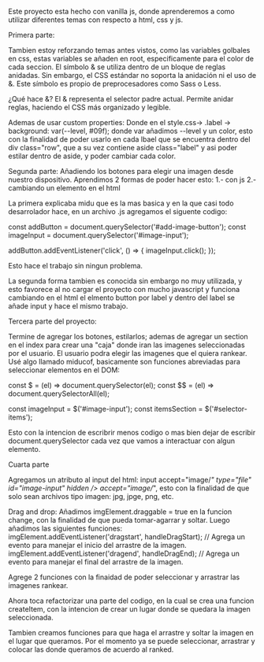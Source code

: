 Este proyecto esta hecho con vanilla js, donde aprenderemos a como utilizar diferentes temas con respecto a html, css y js.

Primera parte:

Tambien estoy reforzando temas antes vistos, como las variables golbales en css, estas variables se añaden en root, especificamente para el color de cada seccion.
El símbolo & se utiliza dentro de un bloque de reglas anidadas. Sin embargo, el CSS estándar no soporta la anidación ni el uso de &. Este símbolo es propio de preprocesadores como Sass o Less.

¿Qué hace &?
El & representa el selector padre actual.
Permite anidar reglas, haciendo el CSS más organizado y legible.

Ademas de usar custom properties:
Donde en el style.css-> .label -> background: var(--level, #09f); donde var añadimos --level y un color, esto con la finalidad de poder usarlo en cada lbael que se encuentra dentro del div class="row",
que a su vez contiene aside class="label" y asi poder estilar dentro de aside, y poder cambiar cada color.

Segunda parte:
Añadiendo los botones para elegir una imagen desde nuestro dispositivo.
Aprendimos 2 formas de poder hacer esto:
1.- con js
2.- cambiando un elemento en el html

La primera explicaba midu que es la mas basica y en la que casi todo desarrolador hace, en un archivo .js agregamos el siguente codigo:

const addButton = document.querySelector('#add-image-button');
const imageInput = document.querySelector('#image-input');

addButton.addEventListener('click', () => {
imageInput.click();
});

Esto hace el trabajo sin ningun problema.

La segunda forma tambien es conocida sin embargo no muy utilizada, y esto favorece al no cargar el proyecto con mucho javascript y funciona cambiando en el html el elmento button por label y dentro del label se añade input y hace el mismo trabajo.

Tercera parte del proyecto:

Termine de agregar los botones, estilarlos; ademas de agregar un section en el index para crear una "caja" donde iran las imagenes seleccionadas por el usuario.
El usuario podra elegir las imagenes que el quiera rankear.
Usé algo llamado miducof, basicamente son funciones abreviadas para seleccionar elementos en el DOM:

const $ = (el) => document.querySelector(el);
const $$ = (el) => document.querySelectorAll(el);

const imageInput = $('#image-input');
const itemsSection = $('#selector-items');

Esto con la intencion de escribrir menos codigo o mas bien dejar de escribir document.querySelector cada vez que vamos a interactuar con algun elemento.

Cuarta parte

Agregamos un atributo al input del html:
input accept="image/_" type="file" id="image-input" hidden />
accept="image/_", esto con la finalidad de que solo sean archivos tipo imagen: jpg, jpge, png, etc.

Drag and drop:
Añadimos imgElement.draggable = true en la funcion change, con la finalidad de que pueda tomar-agarrar y soltar.
Luego añadimos las siguientes funciones:
imgElement.addEventListener('dragstart', handleDragStart); // Agrega un evento para manejar el inicio del arrastre de la imagen.
imgElement.addEventListener('dragend', handleDragEnd); // Agrega un evento para manejar el final del arrastre de la imagen.

Agrege 2 funciones con la finaidad de poder seleccionar y arrastrar las imagenes rankear.

Ahora toca refactorizar una parte del codigo, en la cual se crea una funcion createItem, con la intencion de crear un lugar donde se quedara la imagen seleccionada.

Tambien creamos funciones para que haga el arrastre y soltar la imagen en el lugar que queramos.
Por el momento ya se puede seleccionar, arrastrar y colocar las donde queramos de acuerdo al ranked.
